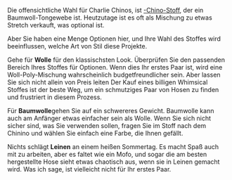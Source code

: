 Die offensichtliche Wahl für Charlie Chinos, ist [-Chino-Stoff](https://en.wikipedia.org/wiki/Chino_cloth), der ein Baumwoll-Tongewebe ist. Heutzutage ist es oft als Mischung zu etwas Stretch verkauft, was optional ist.

Aber Sie haben eine Menge Optionen hier, und Ihre Wahl des Stoffes wird beeinflussen, welche Art von Stil diese Projekte.

Gehe für **Wolle** für den klassischsten Look. Überprüfen Sie den passenden Bereich Ihres Stoffes für Optionen. Wenn dies Ihr erstes Paar ist, wird eine Woll-Poly-Mischung wahrscheinlich budgetfreundlicher sein. Aber lassen Sie sich nicht allein von Preis leiten Der Kauf eines billigen Whimsical Stoffes ist der beste Weg, um ein schmutziges Paar von Hosen zu finden und frustriert in diesem Prozess.

Für **Baumwolle**gehen Sie auf ein schwereres Gewicht. Baumwolle kann auch am Anfänger etwas einfacher sein als Wolle. Wenn Sie sich nicht sicher sind, was Sie verwenden sollen, fragen Sie im Stoff nach dem Chinino und wählen Sie einfach eine Farbe, die Ihnen gefällt.

Nichts schlägt **Leinen** an einem heißen Sommertag. Es macht Spaß auch mit zu arbeiten, aber es faltet wie ein Mofo, und sogar die am besten hergestellte Hose sieht etwas chaotisch aus, wenn sie in Leinen gemacht wird. Was ich sage, ist vielleicht nicht für Ihr erstes Paar.
